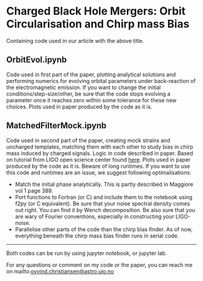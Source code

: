 # Charged Black Hole Mergers: Orbit Circularisation and Chirp mass Bias
Containing code used in our article with the above title.

## OrbitEvol.ipynb
Code used in first part of the paper, plotting analytical solutions and performing numerics for evolving orbital parameters under back-reaction of the electromagnetic emission. If you want to change the initial conditions/step-size/other, be sure that the code stops evolving a parameter once it reaches zero within some tolerance for these new choices. Plots used in paper produced by the code as it is.

## MatchedFilterMock.ipynb
Code used in second part of the paper, creating mock strains and uncharged templates, matching them with each other to study bias in chirp mass induced by charged signals. Logic in code described in paper. Based on tutorial from LIGO open science center found [here](https://www.gw-openscience.org/GW150914data/LOSC_Event_tutorial_GW150914.html#Matched-filtering-to-find-the-signal). Plots used in paper produced by the code as it is. Beware of long runtimes. If you want to use this code and runtimes are an issue, we suggest following optimalisations:
* Match the initial phase analytically. This is partly described in Maggiore vol 1 page 389.
* Port functions to Fortran (or C) and include them to the notebook using f2py (or C equivalent). Be sure that your noise spectral density comes out right. You can find it by Wench decomposition. Be also sure that you are wary of Fourier conventions, especially in constructing your LIGO-noise.
* Parallelise other parts of the code than the chirp bias finder. As of now, everything beneath the chirp mass bias finder runs in serial code.

-----------------

Both codes can be run by using jupyter notebook, or jupyter lab.

For any questions or comment on my code or the paper, you can reach me on mailto:oyvind.christiansen@astro.uio.no
